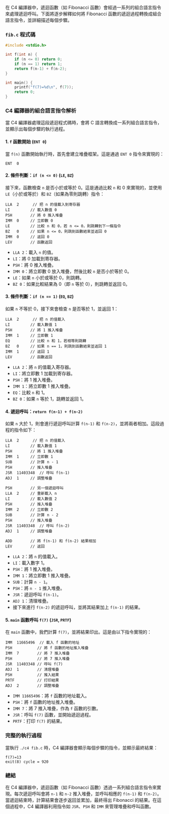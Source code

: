在 C4 編譯器中，遞迴函數（如 Fibonacci 函數）會經過一系列的組合語言指令來處理遞迴呼叫。下面將逐步解釋如何將 Fibonacci 函數的遞迴過程轉換成組合語言指令，並詳細描述每個步驟。

### `fib.c` 程式碼

```c
#include <stdio.h>

int f(int n) {
    if (n <= 0) return 0;
    if (n == 1) return 1;
    return f(n-1) + f(n-2);
}

int main() {
    printf("f(7)=%d\n", f(7));
    return 0;
}
```

### C4 編譯器的組合語言指令解析

當 C4 編譯器處理這段遞迴程式碼時，會將 C 語言轉換成一系列組合語言指令，並顯示出每個步驟的執行過程。

#### 1. `f` 函數開始 (`ENT 0`)

當 `f(n)` 函數開始執行時，首先會建立堆疊框架。這是通過 `ENT 0` 指令來實現的：

```
ENT  0
```

#### 2. 條件判斷：`if (n <= 0)` (`LE`, `BZ`)

接下來，函數檢查 `n` 是否小於或等於 0。這是通過比較 `n` 和 0 來實現的，並使用 `LE`（小於或等於）和 `BZ`（如果為零則跳轉）指令：

```
LLA  2      // 把 n 的值載入到寄存器
LI         // 載入數值 0
PSH        // 將 0 推入堆疊
IMM  0     // 立即數 0
LE         // 比較 n 和 0，若 n <= 0，則跳轉到下一條指令
BZ   0     // 如果 n <= 0，則跳到函數結束並返回 0
IMM  0     // 返回 0
LEV        // 函數返回
```

- `LLA 2`：載入 `n` 的值。
- `LI`：將 0 加載到寄存器。
- `PSH`：將 0 推入堆疊。
- `IMM 0`：將立即數 0 放入堆疊，然後比較 `n` 是否小於等於 0。
- `LE`：如果 `n` 小於或等於 0，則跳轉。
- `BZ 0`：如果比較結果為 0（即 `n` 等於 0），則跳轉並返回 0。

#### 3. 條件判斷：`if (n == 1)` (`EQ`, `BZ`)

如果 `n` 不等於 0，接下來會檢查 `n` 是否等於 1，並返回 1：

```
LLA  2      // 把 n 的值載入
LI         // 載入數值 1
PSH        // 將 1 推入堆疊
IMM  1     // 立即數 1
EQ         // 比較 n 和 1，若相等則跳轉
BZ   0     // 如果 n == 1，則跳到函數結束並返回 1
IMM  1     // 返回 1
LEV        // 函數返回
```

- `LLA 2`：將 `n` 的值載入寄存器。
- `LI`：將立即數 1 加載到寄存器。
- `PSH`：將 1 推入堆疊。
- `IMM 1`：將立即數 1 推入堆疊。
- `EQ`：比較 `n` 和 1。
- `BZ 0`：如果 `n` 等於 1，跳轉並返回 1。

#### 4. 遞迴呼叫：`return f(n-1) + f(n-2)`

如果 `n` 大於 1，則會進行遞迴呼叫計算 `f(n-1)` 和 `f(n-2)`，並將兩者相加。這段過程的指令如下：

```
LLA  2      // 把 n 的值載入
LI         // 載入數值 1
PSH        // 將 1 推入堆疊
IMM  1     // 立即數 1
SUB        // 計算 n - 1
PSH        // 推入堆疊
JSR  11403348  // 呼叫 f(n-1)
ADJ  1     // 調整堆疊

PSH        // 另一個遞迴呼叫
LLA  2     // 重新載入 n
LI         // 載入數值 2
PSH        // 推入堆疊
IMM  2     // 立即數 2
SUB        // 計算 n - 2
PSH        // 推入堆疊
JSR  11403348  // 呼叫 f(n-2)
ADJ  1     // 調整堆疊

ADD        // 將 f(n-1) 和 f(n-2) 結果相加
LEV        // 返回
```

- `LLA 2`：將 `n` 的值載入。
- `LI`：載入數字 1。
- `PSH`：將 1 推入堆疊。
- `IMM 1`：將立即數 1 推入堆疊。
- `SUB`：計算 `n - 1`。
- `PSH`：將 `n - 1` 推入堆疊。
- `JSR`：遞迴呼叫 `f(n-1)`。
- `ADJ 1`：清理堆疊。
- 接下來進行 `f(n-2)` 的遞迴呼叫，並將其結果加上 `f(n-1)` 的結果。

#### 5. `main` 函數呼叫 `f(7)` (`JSR`, `PRTF`)

在 `main` 函數中，我們計算 `f(7)`，並將結果印出。這是由以下指令實現的：

```
IMM  11665496  // 載入 f 函數的地址
PSH           // 將 f 函數的地址推入堆疊
IMM  7        // 將 7 推入堆疊
PSH           // 將 7 推入堆疊
JSR  11403348 // 呼叫 f(7)
ADJ  1        // 清理堆疊
PSH           // 推入結果
PRTF          // 打印結果
ADJ  2        // 調整堆疊
```

- `IMM 11665496`：將 `f` 函數的地址載入。
- `PSH`：將 `f` 函數的地址推入堆疊。
- `IMM 7`：將 7 推入堆疊，作為 `f` 函數的引數。
- `JSR`：呼叫 `f(7)` 函數，並開始遞迴過程。
- `PRTF`：打印 `f(7)` 的結果。

### 完整的執行過程

當執行 `./c4 fib.c` 時，C4 編譯器會顯示每個步驟的指令，並顯示最終結果：

```
f(7)=13
exit(8) cycle = 920
```

### 總結

在 C4 編譯器中，遞迴函數（如 Fibonacci 函數）透過一系列組合語言指令來實現。每次遞迴呼叫會將 `n-1` 和 `n-2` 推入堆疊，並呼叫相應的 `f(n-1)` 和 `f(n-2)`。當遞迴結束時，計算結果會逐步返回並累加，最終得出 Fibonacci 的結果。在這個過程中，C4 編譯器利用指令如 `JSR`、`PSH` 和 `IMM` 來管理堆疊和呼叫函數。
